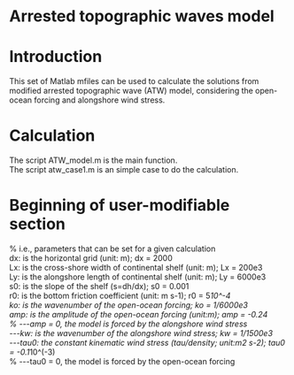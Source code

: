 # Arrested topographic waves model
# Introduction
This set of Matlab mfiles can be used to calculate the solutions from modified arrested topographic wave (ATW) model, considering the open-ocean forcing and alongshore wind stress.
# Calculation
The script ATW_model.m is the main function.  
The script atw_case1.m is an simple case to do the calculation.
# Beginning of user-modifiable section
%  i.e., parameters that can be set for a given calculation  
dx: is the horizontal grid (unit: m);  dx = 2000  
Lx: is the cross-shore width of continental shelf (unit: m);  Lx = 200e3  
Ly: is the alongshore length of continental shelf (unit: m);  Ly = 6000e3  
s0: is the slope of the shelf (s=dh/dx);  s0 = 0.001  
r0: is the bottom friction coefficient (unit: m s-1);  r0 = 5*10^-4  
ko:  is the wavenumber of the open-ocean forcing;  ko = 1/6000e3  
amp: is the amplitude of the open-ocean forcing (unit:m);  amp = -0.24  
% ---amp = 0, the model is forced by the alongshore wind stress  
---kw:  is the wavenumber of the alongshore wind stress; kw = 1/1500e3  
---tau0: the constant kinematic wind stress  (tau/density; unit:m2 s-2);  tau0 = -0.1*10^(-3)  
% ---tau0 = 0, the model is forced by the open-ocean forcing
